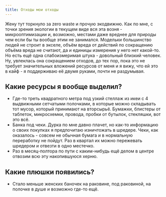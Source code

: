 ```yaml
---
title: Отходы мои отходы
---
```


Жену тут торкнуло за zero waste и прочую экодвижню. Как по мне, с точки зрения экологии в текущем виде вся эта возня - микрооптимизации и, возможно, местами даже вреднее для природы чем если бы ты вообще этим не занимался. Модельки большинство людей не строит в экселе, объём вреда от действий по сокращению объёма вреда не считают, да и единицы измерения у него нет какой-то. Но есть ещё одна слабоизмеримая штука - довольный близкий человек. Ну, увлеклась она сокращением отходов, до тех пор, пока это не требует значительных вложений ресурсов от меня и я вижу, что ей это в кайф - я поддерживаю её двумя руками, почти не раздумывая.

## Какие ресурсы я вообще выделил?

- Где-то треть квадратного метра под узкий стеллаж из икеи с 4 выдвижными сетчатыми полочками, в которые можно складывать тот мусор, который принимают на вторсырьё. Бумажки, блистеры от таблеток, микросхемки, провода, пробки от бутылок, стекляшки, вот это всё.
- Банка под чеки. Дурка по мне давно плачет, но как-то информацию о своих покупках я предпочитаю изничтожать в шредере. Чеки, как оказалось - совсем не обычная бумага и в нормальную переработку не пойдут. Раз в квартал их можно пережевать шредером и отвезти в одно местечко.
- Раз в месяц-полтора по пути с каким-нибудь ещё делом в центре отвозим всю эту накопившуюся херню.

## Какие плюшки появились?

- Стало меньше женских баночек на раковине, под раковиной, на полочке в душе и возможно где-то ещё.
